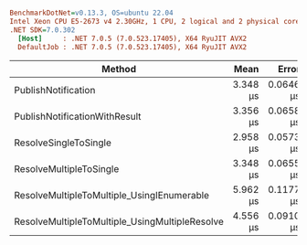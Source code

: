 ``` ini

BenchmarkDotNet=v0.13.3, OS=ubuntu 22.04
Intel Xeon CPU E5-2673 v4 2.30GHz, 1 CPU, 2 logical and 2 physical cores
.NET SDK=7.0.302
  [Host]     : .NET 7.0.5 (7.0.523.17405), X64 RyuJIT AVX2
  DefaultJob : .NET 7.0.5 (7.0.523.17405), X64 RyuJIT AVX2


```
|                                         Method |     Mean |     Error |    StdDev | Allocated |
|----------------------------------------------- |---------:|----------:|----------:|----------:|
|                            PublishNotification | 3.348 μs | 0.0646 μs | 0.0718 μs |   2.96 KB |
|                  PublishNotificationWithResult | 3.356 μs | 0.0658 μs | 0.0808 μs |   3.21 KB |
|                          ResolveSingleToSingle | 2.958 μs | 0.0573 μs | 0.0589 μs |   2.76 KB |
|                        ResolveMultipleToSingle | 3.348 μs | 0.0655 μs | 0.1038 μs |   3.13 KB |
|     ResolveMultipleToMultiple_UsingIEnumerable | 5.962 μs | 0.1177 μs | 0.1761 μs |   3.91 KB |
| ResolveMultipleToMultiple_UsingMultipleResolve | 4.556 μs | 0.0910 μs | 0.1545 μs |   3.77 KB |
